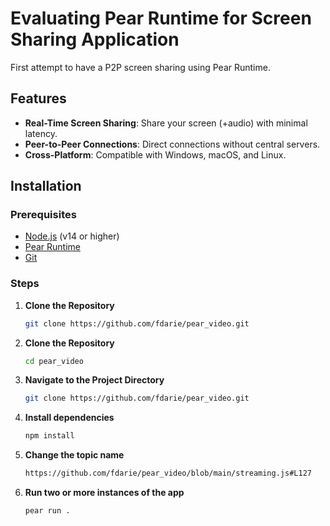 # Evaluating Pear Runtime for Screen Sharing Application

First attempt to have a P2P screen sharing using Pear Runtime.

## Features

- **Real-Time Screen Sharing**: Share your screen (+audio) with minimal latency.
- **Peer-to-Peer Connections**: Direct connections without central servers.
- **Cross-Platform**: Compatible with Windows, macOS, and Linux.

## Installation

### Prerequisites

- [Node.js](https://nodejs.org/) (v14 or higher)
- [Pear Runtime](https://github.com/holepunchto/pear-desktop)
- [Git](https://git-scm.com/)

### Steps

1. **Clone the Repository**

   ```bash
   git clone https://github.com/fdarie/pear_video.git

2. **Clone the Repository**

   ```bash
   cd pear_video
   
3. **Navigate to the Project Directory**

   ```bash
   git clone https://github.com/fdarie/pear_video.git

4. **Install dependencies**

   ```bash
   npm install

5. **Change the topic name**

   ```bash
   https://github.com/fdarie/pear_video/blob/main/streaming.js#L127

6. **Run two or more instances of the app**

   ```bash
   pear run .

   

